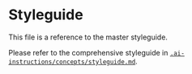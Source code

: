 # Styleguide

This file is a reference to the master styleguide.

Please refer to the comprehensive styleguide in [`.ai-instructions/concepts/styleguide.md`](../.ai-instructions/concepts/styleguide.md).